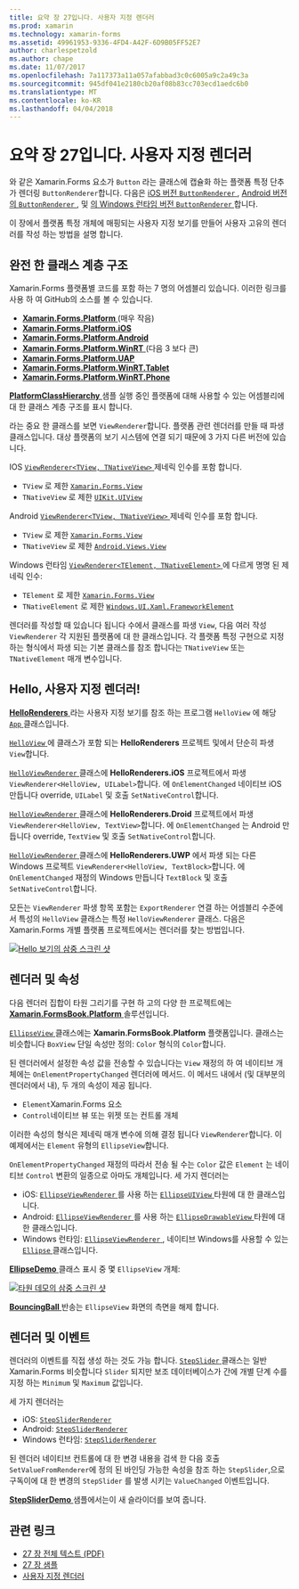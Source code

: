 ```yaml
---
title: 요약 장 27입니다. 사용자 지정 렌더러
ms.prod: xamarin
ms.technology: xamarin-forms
ms.assetid: 49961953-9336-4FD4-A42F-6D9B05FF52E7
author: charlespetzold
ms.author: chape
ms.date: 11/07/2017
ms.openlocfilehash: 7a117373a11a057afabbad3c0c6005a9c2a49c3a
ms.sourcegitcommit: 945df041e2180cb20af08b83cc703ecd1aedc6b0
ms.translationtype: MT
ms.contentlocale: ko-KR
ms.lasthandoff: 04/04/2018
---
```

# <a name="summary-of-chapter-27-custom-renderers"></a>요약 장 27입니다. 사용자 지정 렌더러

와 같은 Xamarin.Forms 요소가 `Button` 라는 클래스에 캡슐화 하는 플랫폼 특정 단추가 렌더링 `ButtonRenderer`합니다.  다음은 [iOS 버전 `ButtonRenderer` ](https://github.com/xamarin/Xamarin.Forms/blob/master/Xamarin.Forms.Platform.iOS/Renderers/ButtonRenderer.cs), [Android 버전의 `ButtonRenderer` ](https://github.com/xamarin/Xamarin.Forms/blob/master/Xamarin.Forms.Platform.Android/Renderers/ButtonRenderer.cs), 및 [의 Windows 런타임 버전 `ButtonRenderer` ](https://github.com/xamarin/Xamarin.Forms/blob/master/Xamarin.Forms.Platform.WinRT/ButtonRenderer.cs)합니다.

이 장에서 플랫폼 특정 개체에 매핑되는 사용자 지정 보기를 만들어 사용자 고유의 렌더러를 작성 하는 방법을 설명 합니다.

## <a name="the-complete-class-hierarchy"></a>완전 한 클래스 계층 구조

Xamarin.Forms 플랫폼별 코드를 포함 하는 7 명의 어셈블리 있습니다.
이러한 링크를 사용 하 여 GitHub의 소스를 볼 수 있습니다.

- [**Xamarin.Forms.Platform** ](https://github.com/xamarin/Xamarin.Forms/tree/master/Xamarin.Forms.Platform) (매우 작음)
- [**Xamarin.Forms.Platform.iOS**](https://github.com/xamarin/Xamarin.Forms/tree/master/Xamarin.Forms.Platform.iOS)
- [**Xamarin.Forms.Platform.Android**](https://github.com/xamarin/Xamarin.Forms/tree/master/Xamarin.Forms.Platform.Android)
- [**Xamarin.Forms.Platform.WinRT** ](https://github.com/xamarin/Xamarin.Forms/tree/master/Xamarin.Forms.Platform.WinRT) (다음 3 보다 큰)
- [**Xamarin.Forms.Platform.UAP**](https://github.com/xamarin/Xamarin.Forms/tree/master/Xamarin.Forms.Platform.UAP)
- [**Xamarin.Forms.Platform.WinRT.Tablet**](https://github.com/xamarin/Xamarin.Forms/tree/master/Xamarin.Forms.Platform.WinRT.Tablet)
- [**Xamarin.Forms.Platform.WinRT.Phone**](https://github.com/xamarin/Xamarin.Forms/tree/master/Xamarin.Forms.Platform.WinRT.Phone)

[ **PlatformClassHierarchy** ](https://github.com/xamarin/xamarin-forms-book-samples/tree/master/Chapter27/PlatformClassHierarchy) 샘플 실행 중인 플랫폼에 대해 사용할 수 있는 어셈블리에 대 한 클래스 계층 구조를 표시 합니다.

라는 중요 한 클래스를 보면 `ViewRenderer`합니다. 플랫폼 관련 렌더러를 만들 때 파생 클래스입니다. 대상 플랫폼의 보기 시스템에 연결 되기 때문에 3 가지 다른 버전에 있습니다.

IOS [ `ViewRenderer<TView, TNativeView>` ](https://github.com/xamarin/Xamarin.Forms/blob/master/Xamarin.Forms.Platform.iOS/ViewRenderer.cs#L26) 제네릭 인수를 포함 합니다.

- `TView` 로 제한 [`Xamarin.Forms.View`](https://developer.xamarin.com/api/type/Xamarin.Forms.View/)
- `TNativeView` 로 제한 [`UIKit.UIView`](https://developer.xamarin.com/api/type/UIKit.UIView/)

Android [ `ViewRenderer<TView, TNativeView>` ](https://github.com/xamarin/Xamarin.Forms/blob/master/Xamarin.Forms.Platform.Android/ViewRenderer.cs#L14) 제네릭 인수를 포함 합니다.

- `TView` 로 제한 [`Xamarin.Forms.View`](https://developer.xamarin.com/api/type/Xamarin.Forms.View/)
- `TNativeView` 로 제한 [`Android.Views.View`](https://developer.xamarin.com/api/type/Android.Views.View/)

Windows 런타임 [ `ViewRenderer<TElement, TNativeElement>` ](https://github.com/xamarin/Xamarin.Forms/blob/master/Xamarin.Forms.Platform.WinRT/ViewRenderer.cs#L12) 에 다르게 명명 된 제네릭 인수:

- `TElement` 로 제한 [`Xamarin.Forms.View`](https://developer.xamarin.com/api/type/Xamarin.Forms.View/)
- `TNativeElement` 로 제한 [`Windows.UI.Xaml.FrameworkElement`](https://msdn.microsoft.com/library/windows/apps/windows.ui.xaml.frameworkelement.aspx)

렌더러를 작성할 때 있습니다 됩니다 수에서 클래스를 파생 `View`, 다음 여러 작성 `ViewRenderer` 각 지원된 플랫폼에 대 한 클래스입니다. 각 플랫폼 특정 구현으로 지정 하는 형식에서 파생 되는 기본 클래스를 참조 합니다는 `TNativeView` 또는 `TNativeElement` 매개 변수입니다.

## <a name="hello-custom-renderers"></a>Hello, 사용자 지정 렌더러!

[ **HelloRenderers** ](https://github.com/xamarin/xamarin-forms-book-samples/tree/master/Chapter27/HelloRenderers) 라는 사용자 지정 보기를 참조 하는 프로그램 `HelloView` 에 해당 [ `App` ](https://github.com/xamarin/xamarin-forms-book-samples/blob/master/Chapter27/HelloRenderers/HelloRenderers/HelloRenderers/App.cs) 클래스입니다.

[ `HelloView` ](https://github.com/xamarin/xamarin-forms-book-samples/blob/master/Chapter27/HelloRenderers/HelloRenderers/HelloRenderers/HelloView.cs) 에 클래스가 포함 되는 **HelloRenderers** 프로젝트 및에서 단순히 파생 `View`합니다.

[ `HelloViewRenderer` ](https://github.com/xamarin/xamarin-forms-book-samples/blob/master/Chapter27/HelloRenderers/HelloRenderers/HelloRenderers.iOS/HelloViewRenderer.cs) 클래스에 **HelloRenderers.iOS** 프로젝트에서 파생 `ViewRenderer<HelloView, UILabel>`합니다. 에 `OnElementChanged` 네이티브 iOS 만듭니다 override, `UILabel` 및 호출 `SetNativeControl`합니다.

[ `HelloViewRenderer` ](https://github.com/xamarin/xamarin-forms-book-samples/blob/master/Chapter27/HelloRenderers/HelloRenderers/HelloRenderers.Droid/HelloViewRenderer.cs) 클래스에 **HelloRenderers.Droid** 프로젝트에서 파생 `ViewRenderer<HelloView, TextView>`합니다. 에 `OnElementChanged` 는 Android 만듭니다 override, `TextView` 및 호출 `SetNativeControl`합니다.

[ `HelloViewRenderer` ](https://github.com/xamarin/xamarin-forms-book-samples/blob/master/Chapter27/HelloRenderers/HelloRenderers/HelloRenderers.UWP/HelloViewRenderer.cs) 클래스에 **HelloRenderers.UWP** 에서 파생 되는 다른 Windows 프로젝트 `ViewRenderer<HelloView, TextBlock>`합니다. 에 `OnElementChanged` 재정의 Windows 만듭니다 `TextBlock` 및 호출 `SetNativeControl`합니다.

모든는 `ViewRenderer` 파생 항목 포함는 `ExportRenderer` 연결 하는 어셈블리 수준에서 특성의 `HelloView` 클래스는 특정 `HelloViewRenderer` 클래스. 다음은 Xamarin.Forms 개별 플랫폼 프로젝트에서는 렌더러를 찾는 방법입니다.

[![Hello 보기의 삼중 스크린 샷](images/ch27fg02-small.png "사용자 지정 렌더러")](images/ch27fg02-large.png#lightbox "사용자 지정 렌더러")

## <a name="renderers-and-properties"></a>렌더러 및 속성

다음 렌더러 집합이 타원 그리기를 구현 하 고의 다양 한 프로젝트에는 [ **Xamarin.FormsBook.Platform** ](https://github.com/xamarin/xamarin-forms-book-samples/tree/master/Libraries/Xamarin.FormsBook.Platform) 솔루션입니다.

[ `EllipseView` ](https://github.com/xamarin/xamarin-forms-book-samples/blob/master/Libraries/Xamarin.FormsBook.Platform/Xamarin.FormsBook.Platform/EllipseView.cs) 클래스에는 **Xamarin.FormsBook.Platform** 플랫폼입니다. 클래스는 비슷합니다 `BoxView` 단일 속성만 정의: `Color` 형식의 `Color`합니다.

된 렌더러에서 설정한 속성 값을 전송할 수 있습니다는 `View` 재정의 하 여 네이티브 개체에는 `OnElementPropertyChanged` 렌더러에 메서드. 이 메서드 내에서 (및 대부분의 렌더러에서 내), 두 개의 속성이 제공 됩니다.

- `Element`Xamarin.Forms 요소
- `Control`네이티브 뷰 또는 위젯 또는 컨트롤 개체

이러한 속성의 형식은 제네릭 매개 변수에 의해 결정 됩니다 `ViewRenderer`합니다. 이 예제에서는 `Element` 유형의 `EllipseView`합니다.

`OnElementPropertyChanged` 재정의 따라서 전송 될 수는 `Color` 값은 `Element` 는 네이티브 `Control` 변환의 일종으로 아마도 개체입니다. 세 가지 렌더러는

- iOS: [ `EllipseViewRenderer` ](https://github.com/xamarin/xamarin-forms-book-samples/blob/master/Libraries/Xamarin.FormsBook.Platform/Xamarin.FormsBook.Platform.iOS/EllipseViewRenderer.cs)를 사용 하는 [ `EllipseUIView` ](https://github.com/xamarin/xamarin-forms-book-samples/blob/master/Libraries/Xamarin.FormsBook.Platform/Xamarin.FormsBook.Platform.iOS/EllipseUIView.cs) 타원에 대 한 클래스입니다.
- Android: [ `EllipseViewRenderer` ](https://github.com/xamarin/xamarin-forms-book-samples/blob/master/Libraries/Xamarin.FormsBook.Platform/Xamarin.FormsBook.Platform.Android/EllipseViewRenderer.cs)를 사용 하는 [ `EllipseDrawableView` ](https://github.com/xamarin/xamarin-forms-book-samples/blob/master/Libraries/Xamarin.FormsBook.Platform/Xamarin.FormsBook.Platform.Android/EllipseDrawableView.cs) 타원에 대 한 클래스입니다.
- Windows 런타임: [ `EllipseViewRenderer` ](https://github.com/xamarin/xamarin-forms-book-samples/blob/master/Libraries/Xamarin.FormsBook.Platform/Xamarin.FormsBook.Platform.WinRT/EllipseViewRenderer.cs), 네이티브 Windows를 사용할 수 있는 [ `Ellipse` ](https://msdn.microsoft.com/library/windows/apps/windows.ui.xaml.shapes.ellipse.aspx) 클래스입니다.

[ **EllipseDemo** ](https://github.com/xamarin/xamarin-forms-book-samples/tree/master/Chapter27/EllipseDemo) 클래스 표시 중 몇 `EllipseView` 개체:

[![타원 데모의 삼중 스크린 샷](images/ch27fg03-small.png "EllipseView 사용자 지정 렌더러")](images/ch27fg03-large.png#lightbox "EllipseView 사용자 지정 렌더러")

[ **BouncingBall** ](https://github.com/xamarin/xamarin-forms-book-samples/tree/master/Chapter27/BouncingBall) 반송는 `EllipseView` 화면의 측면을 해제 합니다.

## <a name="renderers-and-events"></a>렌더러 및 이벤트

렌더러의 이벤트를 직접 생성 하는 것도 가능 합니다. [ `StepSlider` ](https://github.com/xamarin/xamarin-forms-book-samples/blob/master/Libraries/Xamarin.FormsBook.Platform/Xamarin.FormsBook.Platform/StepSlider.cs) 클래스는 일반 Xamarin.Forms 비슷합니다 `Slider` 되지만 보조 데이터베이스가 간에 개별 단계 수를 지정 하는 `Minimum` 및 `Maximum` 값입니다.

세 가지 렌더러는

- iOS: [`StepSliderRenderer`](https://github.com/xamarin/xamarin-forms-book-samples/blob/master/Libraries/Xamarin.FormsBook.Platform/Xamarin.FormsBook.Platform.iOS/StepSliderRenderer.cs)
- Android: [`StepSliderRenderer`](https://github.com/xamarin/xamarin-forms-book-samples/blob/master/Libraries/Xamarin.FormsBook.Platform/Xamarin.FormsBook.Platform.Android/StepSliderRenderer.cs)
- Windows 런타임: [`StepSliderRenderer`](https://github.com/xamarin/xamarin-forms-book-samples/blob/master/Libraries/Xamarin.FormsBook.Platform/Xamarin.FormsBook.Platform.WinRT/StepSliderRenderer.cs)

된 렌더러 네이티브 컨트롤에 대 한 변경 내용을 검색 한 다음 호출 `SetValueFromRenderer`에 정의 된 바인딩 가능한 속성을 참조 하는 `StepSlider`,으로 구독이에 대 한 변경의 `StepSlider` 를 발생 시키는 `ValueChanged` 이벤트입니다.

[ **StepSliderDemo** ](https://github.com/xamarin/xamarin-forms-book-samples/tree/master/Chapter27/StepSliderDemo) 샘플에서는이 새 슬라이더를 보여 줍니다.



## <a name="related-links"></a>관련 링크

- [27 장 전체 텍스트 (PDF)](https://download.xamarin.com/developer/xamarin-forms-book/XamarinFormsBook-Ch27-Apr2016.pdf)
- [27 장 샘플](https://github.com/xamarin/xamarin-forms-book-samples/tree/master/Chapter27)
- [사용자 지정 렌더러](~/xamarin-forms/app-fundamentals/custom-renderer/index.md)
